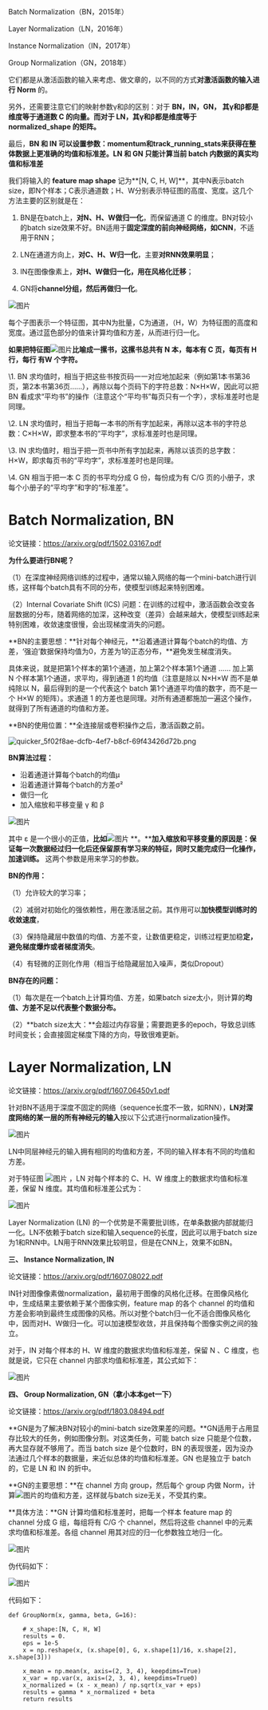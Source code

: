Batch Normalization（BN，2015年）

Layer Normalization（LN，2016年）

Instance Normalization（IN，2017年）

Group Normalization（GN，2018年）

它们都是从激活函数的输入来考虑、做文章的，以不同的方式**对激活函数的输入进行 Norm** 的。

另外，还需要注意它们的映射参数γ和β的区别：对于 **BN，IN，GN， 其γ和β都是维度等于通道数 C 的向量。而对于 LN，其γ和β都是维度等于 normalized_shape 的矩阵。**

最后，**BN 和 IN 可以设置参数：momentum和track_running_stats来获得在整体数据上更准确的均值和标准差。LN 和 GN 只能计算当前 batch 内数据的真实均值和标准差**



我们将输入的 **feature map shape** 记为**[N, C, H, W]**，其中N表示batch size，即N个样本；C表示通道数；H、W分别表示特征图的高度、宽度。这几个方法主要的区别就是在：

1. BN是在batch上，**对N、H、W做归一化**，而保留通道 C 的维度。BN对较小的batch size效果不好。BN适用于**固定深度的前向神经网络，如CNN**，不适用于RNN；

2. LN在通道方向上，**对C、H、W归一化**，主要**对RNN效果明显**；

3. IN在图像像素上，**对H、W做归一化，用在风格化迁移**；
4.  GN将**channel分组，然后再做归一化**。

![图片](https://mmbiz.qpic.cn/mmbiz_jpg/vJe7ErxcLmiaBxLx7pBRq3BYgrqJ33Fl3f22GUFz9Cqd7dUvGrjaHKNZDoRdqcqRic3KEqQUT9TWASBsdYvcJEeA/640?wx_fmt=jpeg&wxfrom=5&wx_lazy=1&wx_co=1)

每个子图表示一个特征图，其中N为批量，C为通道，（H，W）为特征图的高度和宽度。通过蓝色部分的值来计算均值和方差，从而进行归一化。

**如果把特征图**![图片](https://mmbiz.qpic.cn/mmbiz_png/vJe7ErxcLmiaBxLx7pBRq3BYgrqJ33Fl326oLlrVTsibY7xcA4jhkWEvibPCLg583ibqJGzgMsfvYiag0XqGCKnbgdQ/640?wx_fmt=png&wxfrom=5&wx_lazy=1&wx_co=1)**比喻成一摞书，这摞书总共有 N 本，每本有 C 页，每页有 H 行，每行 有W 个字符。**

\1. BN 求均值时，相当于把这些书按页码一一对应地加起来（例如第1本书第36页，第2本书第36页......），再除以每个页码下的字符总数：N×H×W，因此可以把 BN 看成求“平均书”的操作（注意这个“平均书”每页只有一个字），求标准差时也是同理。

\2. LN 求均值时，相当于把每一本书的所有字加起来，再除以这本书的字符总数：C×H×W，即求整本书的“平均字”，求标准差时也是同理。

\3. IN 求均值时，相当于把一页书中所有字加起来，再除以该页的总字数：H×W，即求每页书的“平均字”，求标准差时也是同理。

\4. GN 相当于把一本 C 页的书平均分成 G 份，每份成为有 C/G 页的小册子，求每个小册子的“平均字”和字的“标准差”。



#   Batch Normalization, BN 

论文链接：https://arxiv.org/pdf/1502.03167.pdf

**为什么要进行BN呢？**

（1）在深度神经网络训练的过程中，通常以输入网络的每一个mini-batch进行训练，这样每个batch具有不同的分布，使模型训练起来特别困难。

（2）Internal Covariate Shift (ICS) 问题：在训练的过程中，激活函数会改变各层数据的分布，随着网络的加深，这种改变（差异）会越来越大，使模型训练起来特别困难，收敛速度很慢，会出现梯度消失的问题。

**BN的主要思想：**针对每个神经元，**沿着通道计算每个batch的均值、方差，‘强迫’数据保持均值为0，方差为1的正态分布，**避免发生梯度消失。

具体来说，就是把第1个样本的第1个通道，加上第2个样本第1个通道 ...... 加上第 N 个样本第1个通道，求平均，得到通道 1 的均值（注意是除以 N×H×W 而不是单纯除以 N，最后得到的是一个代表这个 batch 第1个通道平均值的数字，而不是一个 H×W 的矩阵）。求通道 1 的方差也是同理。对所有通道都施加一遍这个操作，就得到了所有通道的均值和方差。

**BN的使用位置：**全连接层或卷积操作之后，激活函数之前。



![quicker_5f02f8ae-dcfb-4ef7-b8cf-69f43426d72b.png](https://s2.loli.net/2022/03/23/XVCN5UjncI98BPO.png)

**BN算法过程：**

- 沿着通道计算每个batch的均值μ 
- 沿着通道计算每个batch的方差σ² 
- 做归一化
- 加入缩放和平移变量 γ 和 β

![图片](https://mmbiz.qpic.cn/mmbiz_png/vJe7ErxcLmiaBxLx7pBRq3BYgrqJ33Fl3DUcNnJYv7jIguMSABsBicLdKef0ibqEXtRg74Hvqa2jzRgRiaArJL7emw/640?wx_fmt=png&wxfrom=5&wx_lazy=1&wx_co=1)

其中 ε 是一个很小的正值，**比如**![图片](https://mmbiz.qpic.cn/mmbiz_png/vJe7ErxcLmiaBxLx7pBRq3BYgrqJ33Fl33yLVUbXuOScfJicqvI5SPBeibicMyraucKiaLm0QWoc674X4WGg5XNfQjg/640?wx_fmt=png&wxfrom=5&wx_lazy=1&wx_co=1) **。****加入缩放和平移变量的原因是：保证每一次数据经过归一化后还保留原有学习来的特征，同时又能完成归一化操作，加速训练。** 这两个参数是用来学习的参数。

**BN的作用：**

（1）允许较大的学习率；

（2）减弱对初始化的强依赖性，用在激活层之前。其作用可以**加快模型训练时的收敛速度**，

（3）保持隐藏层中数值的均值、方差不变，让数值更稳定，训练过程更加稳**定，避免梯度爆炸或者梯度消失**。

（4）有轻微的正则化作用（相当于给隐藏层加入噪声，类似Dropout）



**BN存在的问题：**

（1）每次是在一个batch上计算均值、方差，如果batch size太小，则计算的**均值、方差不足以代表整个数据分布。**

（2）**batch size太大：**会超过内存容量；需要跑更多的epoch，导致总训练时间变长；会直接固定梯度下降的方向，导致很难更新。



#   Layer Normalization, LN

论文链接：https://arxiv.org/pdf/1607.06450v1.pdf

针对BN不适用于深度不固定的网络（sequence长度不一致，如RNN），**LN对深度网络的某一层的所有神经元的输入**按以下公式进行normalization操作。

![图片](https://mmbiz.qpic.cn/mmbiz_png/vJe7ErxcLmiaBxLx7pBRq3BYgrqJ33Fl3g3vldd49EIdJ8LAbxkmqTFqOV99iaR3MofvQlPljgWPrqZJXjdndicSQ/640?wx_fmt=png&wxfrom=5&wx_lazy=1&wx_co=1)

LN中同层神经元的输入拥有相同的均值和方差，不同的输入样本有不同的均值和方差。

对于特征图 ![图片](https://mmbiz.qpic.cn/mmbiz_png/vJe7ErxcLmiaBxLx7pBRq3BYgrqJ33Fl326oLlrVTsibY7xcA4jhkWEvibPCLg583ibqJGzgMsfvYiag0XqGCKnbgdQ/640?wx_fmt=png&wxfrom=5&wx_lazy=1&wx_co=1) ，LN 对每个样本的 C、H、W 维度上的数据求均值和标准差，保留 N 维度。其均值和标准差公式为：

![图片](https://mmbiz.qpic.cn/mmbiz_jpg/vJe7ErxcLmiaBxLx7pBRq3BYgrqJ33Fl3CNqxDhojaCcIlWrHZ7UOdsuBdC23OlZKpicibkM3FGjB8C5OZY4a6R4w/640?wx_fmt=jpeg&wxfrom=5&wx_lazy=1&wx_co=1)

Layer Normalization (LN) 的一个优势是不需要批训练，在单条数据内部就能归一化。LN不依赖于batch size和输入sequence的长度，因此可以用于batch size为1和RNN中。LN用于RNN效果比较明显，但是在CNN上，效果不如BN。



   **三、 Instance Normalization, IN**

论文链接：https://arxiv.org/pdf/1607.08022.pdf

IN针对图像像素做normalization，最初用于图像的风格化迁移。在图像风格化中，生成结果主要依赖于某个图像实例，feature map 的各个 channel 的均值和方差会影响到最终生成图像的风格。所以对整个batch归一化不适合图像风格化中，因而对H、W做归一化。可以加速模型收敛，并且保持每个图像实例之间的独立。

对于，IN 对每个样本的 H、W 维度的数据求均值和标准差，保留 N 、C 维度，也就是说，它只在 channel 内部求均值和标准差，其公式如下：

![图片](https://mmbiz.qpic.cn/mmbiz_jpg/vJe7ErxcLmiaBxLx7pBRq3BYgrqJ33Fl3pgbhRbLASCd1G8wgWAVmryR8P0QictI3OVcKYIibgY6MLW4KTCCxwynA/640?wx_fmt=jpeg&wxfrom=5&wx_lazy=1&wx_co=1)





  **四、 Group Normalization, GN（拿小本本get一下）**

论文链接：https://arxiv.org/pdf/1803.08494.pdf

**GN是为了解决BN对较小的mini-batch size效果差的问题。**GN适用于占用显存比较大的任务，例如图像分割。对这类任务，可能 batch size 只能是个位数，再大显存就不够用了。而当 batch size 是个位数时，BN 的表现很差，因为没办法通过几个样本的数据量，来近似总体的均值和标准差。GN 也是独立于 batch 的，它是 LN 和 IN 的折中。

**GN的主要思想：**在 channel 方向 group，然后每个 group 内做 Norm，计算![图片](https://mmbiz.qpic.cn/mmbiz_png/vJe7ErxcLmiaBxLx7pBRq3BYgrqJ33Fl3ajSibaHfgqAvBjJCx9c5laRnQrlHMfRib08LksiaNpvibcuvAzHV4LqC4Q/640?wx_fmt=png&wxfrom=5&wx_lazy=1&wx_co=1)的均值和方差，这样就与batch size无关，不受其约束。

**具体方法：**GN 计算均值和标准差时，把每一个样本 feature map 的 channel 分成 G 组，每组将有 C/G 个 channel，然后将这些 channel 中的元素求均值和标准差。各组 channel 用其对应的归一化参数独立地归一化。

![图片](https://mmbiz.qpic.cn/mmbiz_jpg/vJe7ErxcLmiaBxLx7pBRq3BYgrqJ33Fl3GClwr0IlnKHcAtyHRye6SI7vlWelc5MjHIkJegGw5eeq5ZCxIuAuCA/640?wx_fmt=jpeg&wxfrom=5&wx_lazy=1&wx_co=1)

伪代码如下：

![图片](https://mmbiz.qpic.cn/mmbiz_jpg/vJe7ErxcLmiaBxLx7pBRq3BYgrqJ33Fl3ib9KuqbWduucUUTNOwlibN50XvBsfuibFWjpABvLd5iaA6A9Ka8MznPr9w/640?wx_fmt=jpeg&wxfrom=5&wx_lazy=1&wx_co=1)

代码如下：

```
def GroupNorm(x, gamma, beta, G=16):

    # x_shape:[N, C, H, W]
    results = 0.
    eps = 1e-5
    x = np.reshape(x, (x.shape[0], G, x.shape[1]/16, x.shape[2], x.shape[3]))

    x_mean = np.mean(x, axis=(2, 3, 4), keepdims=True)
    x_var = np.var(x, axis=(2, 3, 4), keepdims=True0)
    x_normalized = (x - x_mean) / np.sqrt(x_var + eps)
    results = gamma * x_normalized + beta
    return results
```



 





